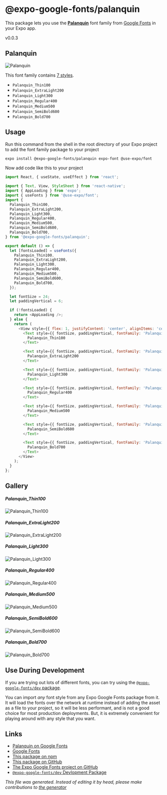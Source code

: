 # @expo-google-fonts/palanquin

This package lets you use the [**Palanquin**](https://fonts.google.com/specimen/Palanquin) font family from [Google Fonts](https://fonts.google.com/) in your Expo app.

v0.0.3

## Palanquin

![Palanquin](./font-family.png)

This font family contains [7 styles](#gallery).

- `Palanquin_Thin100`
- `Palanquin_ExtraLight200`
- `Palanquin_Light300`
- `Palanquin_Regular400`
- `Palanquin_Medium500`
- `Palanquin_SemiBold600`
- `Palanquin_Bold700`

## Usage

Run this command from the shell in the root directory of your Expo project to add the font family package to your project
```sh
expo install @expo-google-fonts/palanquin expo-font @use-expo/font
```

Now add code like this to your project
```js
import React, { useState, useEffect } from 'react';

import { Text, View, StyleSheet } from 'react-native';
import { AppLoading } from 'expo';
import { useFonts } from '@use-expo/font';
import {
  Palanquin_Thin100,
  Palanquin_ExtraLight200,
  Palanquin_Light300,
  Palanquin_Regular400,
  Palanquin_Medium500,
  Palanquin_SemiBold600,
  Palanquin_Bold700,
} from '@expo-google-fonts/palanquin';

export default () => {
  let [fontsLoaded] = useFonts({
    Palanquin_Thin100,
    Palanquin_ExtraLight200,
    Palanquin_Light300,
    Palanquin_Regular400,
    Palanquin_Medium500,
    Palanquin_SemiBold600,
    Palanquin_Bold700,
  });

  let fontSize = 24;
  let paddingVertical = 6;

  if (!fontsLoaded) {
    return <AppLoading />;
  } else {
    return (
      <View style={{ flex: 1, justifyContent: 'center', alignItems: 'center' }}>
        <Text style={{ fontSize, paddingVertical, fontFamily: 'Palanquin_Thin100' }}>
          Palanquin_Thin100
        </Text>

        <Text style={{ fontSize, paddingVertical, fontFamily: 'Palanquin_ExtraLight200' }}>
          Palanquin_ExtraLight200
        </Text>

        <Text style={{ fontSize, paddingVertical, fontFamily: 'Palanquin_Light300' }}>
          Palanquin_Light300
        </Text>

        <Text style={{ fontSize, paddingVertical, fontFamily: 'Palanquin_Regular400' }}>
          Palanquin_Regular400
        </Text>

        <Text style={{ fontSize, paddingVertical, fontFamily: 'Palanquin_Medium500' }}>
          Palanquin_Medium500
        </Text>

        <Text style={{ fontSize, paddingVertical, fontFamily: 'Palanquin_SemiBold600' }}>
          Palanquin_SemiBold600
        </Text>

        <Text style={{ fontSize, paddingVertical, fontFamily: 'Palanquin_Bold700' }}>
          Palanquin_Bold700
        </Text>
      </View>
    );
  }
};

```

## Gallery

##### Palanquin_Thin100
![Palanquin_Thin100](./c2f2587b9d7e9715b99bbe03f6115a2dcf52f8cb016c7e31f06e26561f3f13bb.ttf.png)

##### Palanquin_ExtraLight200
![Palanquin_ExtraLight200](./e3ae6db39173fbbc643b90005a108980c36ea6111e91516ed3e754cd247f965d.ttf.png)

##### Palanquin_Light300
![Palanquin_Light300](./94dbed29146fdc39c8979eff474e5210368a5276c9c7b55706418b745036a240.ttf.png)

##### Palanquin_Regular400
![Palanquin_Regular400](./a3fd79ddbba4270727bcb4649e1015a2726418eef7abd8cb984139bca11f5df5.ttf.png)

##### Palanquin_Medium500
![Palanquin_Medium500](./c027a6ee638527b57eed686cb93382141e9da3ad55c331614b735f4b26dfe2f9.ttf.png)

##### Palanquin_SemiBold600
![Palanquin_SemiBold600](./e342fbd31bc4d7a837724b2e51ac0c6e4057d44809e8e984d2c72c0b0a3dc48a.ttf.png)

##### Palanquin_Bold700
![Palanquin_Bold700](./a1812757fe429bab601701c1010e05f49540ea857170789a8ee91e0fe1d5e9d2.ttf.png)


## Use During Development

If you are trying out lots of different fonts, you can try using the [`@expo-google-fonts/dev` package](https://www.npmjs.com/package/@expo-google-fonts/dev).

You can import *any* font style from any Expo Google Fonts package from it. It will load the fonts
over the network at runtime instead of adding the asset as a file to your project, so it will be 
less performant, and is not a good choice for most production deployments. But, it is extremely convenient
for playing around with any style that you want.

## Links

- [Palanquin on Google Fonts](https://fonts.google.com/specimen/Palanquin)
- [Google Fonts](https://fonts.google.com/)
- [This package on npm](https://www.npmjs.com/package/@expo-google-fonts/palanquin)
- [This package on GitHub](https://github.com/expo/google-fonts/tree/master/font-packages/palanquin)
- [The Expo Google Fonts project on GitHub](https://github.com/expo/google-fonts)
- [`@expo-google-fonts/dev` Devlopment Package](https://github.com/expo/google-fonts/tree/master/font-packages/dev)


*This file was generated. Instead of editing it by head, please make contributions to [the generator](https://github.com/expo/google-fonts/tree/master/packages/generator)*
